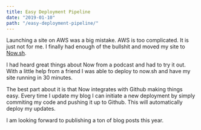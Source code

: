 ```yaml
---
title: Easy Deployment Pipeline
date: "2019-01-10"
path: "/easy-deployment-pipeline/"
---
```


Launching a site on AWS was a big mistake. AWS is too complicated. It is just not
for me. I finally had enough of the bullshit and moved my site to
[Now.sh](https://now.sh).

I had heard great things about Now from a podcast and had to try it out. With a
little help from a friend I was able to deploy to now.sh and have my site running
in 30 minutes.

The best part about it is that Now integrates with Github making things easy.
Every time I update my blog I can initiate a new deployment by simply commiting
my code and pushing it up to Github. This will automatically deploy my updates.

I am looking forward to publishing a ton of blog posts this year.

